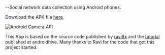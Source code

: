 --Social network data collection using Android phones.

Download the APK file [here](https://github.com/ctross/DieTryin/blob/master/DieTryinCam-v1.2.apk?raw=true).

![Android Camera API](https://www.androidhive.info/wp-content/uploads/2018/05/android-camera-tutorial-capture-image-record-video.png)

This App is based on the source code published by [ravi8x](https://github.com/ravi8x/AndroidCamera) and the [tutorial](https://www.androidhive.info/2013/09/android-working-with-camera-api/) published at androidhive. Many thanks to Ravi for the code that got this project started.



